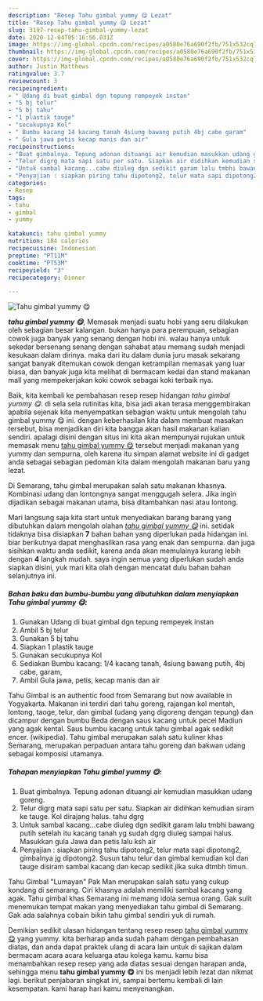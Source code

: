 ```yaml
---
description: "Resep Tahu gimbal yummy 😋 Lezat"
title: "Resep Tahu gimbal yummy 😋 Lezat"
slug: 3197-resep-tahu-gimbal-yummy-lezat
date: 2020-12-04T05:16:56.031Z
image: https://img-global.cpcdn.com/recipes/a0580e76a690f2fb/751x532cq70/tahu-gimbal-yummy-😋-foto-resep-utama.jpg
thumbnail: https://img-global.cpcdn.com/recipes/a0580e76a690f2fb/751x532cq70/tahu-gimbal-yummy-😋-foto-resep-utama.jpg
cover: https://img-global.cpcdn.com/recipes/a0580e76a690f2fb/751x532cq70/tahu-gimbal-yummy-😋-foto-resep-utama.jpg
author: Justin Matthews
ratingvalue: 3.7
reviewcount: 3
recipeingredient:
- " Udang di buat gimbal dgn tepung rempeyek instan"
- "5 bj telur"
- "5 bj tahu"
- "1 plastik tauge"
- "secukupnya Kol"
- " Bumbu kacang 14 kacang tanah 4siung bawang putih 4bj cabe garam"
- " Gula jawa petis kecap manis dan air"
recipeinstructions:
- "Buat gimbalnya. Tepung adonan dituangi air kemudian masukkan udang goreng."
- "Telur digrg mata sapi satu per satu. Siapkan air didihkan kemudian siram ke tauge. Kol dirajang halus. tahu dgrg"
- "Untuk sambal kacang...cabe diuleg dgn sedikit garam lalu tmbhi bawang putih setelah itu kacang tanah yg sudah dgrg diuleg sampai halus. Masukkan gula Jawa dan petis lalu ksh air"
- "Penyajian : siapkan piring tahu dipotong2, telur mata sapi dipotong2, gimbalnya jg dipotong2. Susun tahu telur dan gimbal kemudian kol dan tauge disiram sambal kacang dan kecap sedikit.jika suka dtmbh timun."
categories:
- Resep
tags:
- tahu
- gimbal
- yummy

katakunci: tahu gimbal yummy 
nutrition: 184 calories
recipecuisine: Indonesian
preptime: "PT11M"
cooktime: "PT53M"
recipeyield: "3"
recipecategory: Dinner

---
```



![Tahu gimbal yummy 😋](https://img-global.cpcdn.com/recipes/a0580e76a690f2fb/751x532cq70/tahu-gimbal-yummy-😋-foto-resep-utama.jpg)

<b><i>tahu gimbal yummy 😋</i></b>, Memasak menjadi suatu hobi yang seru dilakukan oleh sebagian besar kalangan. bukan hanya para perempuan, sebagian cowok juga banyak yang senang dengan hobi ini. walau hanya untuk sekedar bersenang senang dengan sahabat atau memang sudah menjadi kesukaan dalam dirinya. maka dari itu dalam dunia juru masak sekarang sangat banyak ditemukan cowok dengan ketrampilan memasak yang luar biasa, dan banyak juga kita melihat di bermacam kedai dan stand makanan mall yang mempekerjakan koki cowok sebagai koki terbaik nya.

Baik, kita kembali ke pembahasan resep resep hidangan <i>tahu gimbal yummy 😋</i>. di sela sela rutinitas kita, bisa jadi akan terasa menggembirakan apabila sejenak kita menyempatkan sebagian waktu untuk mengolah tahu gimbal yummy 😋 ini. dengan keberhasilan kita dalam membuat masakan tersebut, bisa menjadikan diri kita bangga akan hasil makanan kalian sendiri. apalagi disini dengan situs ini kita akan mempunyai rujukan untuk memasak menu <u>tahu gimbal yummy 😋</u> tersebut menjadi makanan yang yummy dan sempurna, oleh karena itu simpan alamat website ini di gadget anda sebagai sebagian pedoman kita dalam mengolah makanan baru yang lezat.

Di Semarang, tahu gimbal merupakan salah satu makanan khasnya. Kombinasi udang dan lontongnya sangat menggugah selera. Jika ingin dijadikan sebagai makanan utama, bisa ditambahkan nasi atau lontong.


Mari langsung saja kita start untuk menyediakan barang barang yang dibutuhkan dalam mengolah olahan <u><i>tahu gimbal yummy 😋</i></u> ini. setidak tidaknya bisa disiapkan <b>7</b> bahan bahan yang diperlukan pada hidangan ini. biar berikutnya dapat menghasilkan rasa yang enak dan sempurna. dan juga sisihkan waktu anda sedikit, karena anda akan memulainya kurang lebih dengan <b>4</b> langkah mudah. saya ingin semua yang diperlukan sudah anda siapkan disini, yuk mari kita olah dengan mencatat dulu bahan bahan selanjutnya ini.

<!--inarticleads1-->

##### Bahan baku dan bumbu-bumbu yang dibutuhkan dalam menyiapkan Tahu gimbal yummy 😋:

1. Gunakan  Udang di buat gimbal dgn tepung rempeyek instan
1. Ambil 5 bj telur
1. Gunakan 5 bj tahu
1. Siapkan 1 plastik tauge
1. Gunakan secukupnya Kol
1. Sediakan  Bumbu kacang: 1/4 kacang tanah, 4siung bawang putih, 4bj cabe, garam,
1. Ambil  Gula jawa, petis, kecap manis dan air


Tahu Gimbal is an authentic food from Semarang but now available in Yogyakarta. Makanan ini terdiri dari tahu goreng, rajangan kol mentah, lontong, taoge, telur, dan gimbal (udang yang digoreng dengan tepung) dan dicampur dengan bumbu Beda dengan saus kacang untuk pecel Madiun yang agak kental. Saus bumbu kacang untuk tahu gimbal agak sedikit encer. (wikipedia). Tahu gimbal merupakan salah satu kuliner khas Semarang, merupakan perpaduan antara tahu goreng dan bakwan udang sebagai komposisi utamanya. 

<!--inarticleads2-->

##### Tahapan menyiapkan Tahu gimbal yummy 😋:

1. Buat gimbalnya. Tepung adonan dituangi air kemudian masukkan udang goreng.
1. Telur digrg mata sapi satu per satu. Siapkan air didihkan kemudian siram ke tauge. Kol dirajang halus. tahu dgrg
1. Untuk sambal kacang...cabe diuleg dgn sedikit garam lalu tmbhi bawang putih setelah itu kacang tanah yg sudah dgrg diuleg sampai halus. Masukkan gula Jawa dan petis lalu ksh air
1. Penyajian : siapkan piring tahu dipotong2, telur mata sapi dipotong2, gimbalnya jg dipotong2. Susun tahu telur dan gimbal kemudian kol dan tauge disiram sambal kacang dan kecap sedikit.jika suka dtmbh timun.


Tahu Gimbal &#34;Lumayan&#34; Pak Man merupakan salah satu yang cukup kondang di semarang. Ciri khasnya adalah memiliki sambal kacang yang agak. Tahu gimbal khas Semarang ini memang idola semua orang. Gak sulit menemukan tempat makan yang menyediakan tahu gimbal di Semarang. Gak ada salahnya cobain bikin tahu gimbal sendiri yuk di rumah. 

Demikian sedikit ulasan hidangan tentang resep resep <u>tahu gimbal yummy 😋</u> yang yummy. kita berharap anda sudah paham dengan pembahasan diatas, dan anda dapat praktek ulang di acara lain untuk di sajikan dalam bermacam acara acara keluarga atau kolega kamu. kamu bisa menambahkan resep resep yang ada diatas sesuai dengan harapan anda, sehingga menu <b>tahu gimbal yummy 😋</b> ini bs menjadi lebih lezat dan nikmat lagi. berikut penjabaran singkat ini, sampai bertemu kembali di lain kesempatan. kami harap hari kamu menyenangkan.
